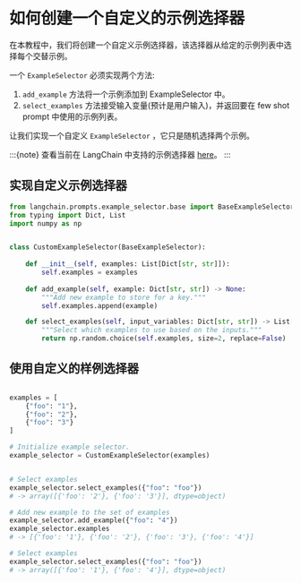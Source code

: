 # 如何创建一个自定义的示例选择器

在本教程中，我们将创建一个自定义示例选择器，该选择器从给定的示例列表中选择每个交替示例。

一个 `ExampleSelector` 必须实现两个方法:

1. `add_example` 方法将一个示例添加到 ExampleSelector 中。
2. `select_examples` 方法接受输入变量(预计是用户输入)，并返回要在 few shot prompt 中使用的示例列表。

让我们实现一个自定义 `ExampleSelector` ，它只是随机选择两个示例。

:::{note}
查看当前在 LangChain 中支持的示例选择器 [here](../../prompt_templates/getting_started.md)。
:::

<!-- TODO(shreya): Add the correct link. -->

## 实现自定义示例选择器
```python
from langchain.prompts.example_selector.base import BaseExampleSelector
from typing import Dict, List
import numpy as np


class CustomExampleSelector(BaseExampleSelector):
    
    def __init__(self, examples: List[Dict[str, str]]):
        self.examples = examples
    
    def add_example(self, example: Dict[str, str]) -> None:
        """Add new example to store for a key."""
        self.examples.append(example)

    def select_examples(self, input_variables: Dict[str, str]) -> List[dict]:
        """Select which examples to use based on the inputs."""
        return np.random.choice(self.examples, size=2, replace=False)

```
## 使用自定义的样例选择器
```python

examples = [
    {"foo": "1"},
    {"foo": "2"},
    {"foo": "3"}
]

# Initialize example selector.
example_selector = CustomExampleSelector(examples)


# Select examples
example_selector.select_examples({"foo": "foo"})
# -> array([{'foo': '2'}, {'foo': '3'}], dtype=object)

# Add new example to the set of examples
example_selector.add_example({"foo": "4"})
example_selector.examples
# -> [{'foo': '1'}, {'foo': '2'}, {'foo': '3'}, {'foo': '4'}]

# Select examples
example_selector.select_examples({"foo": "foo"})
# -> array([{'foo': '1'}, {'foo': '4'}], dtype=object)
```
